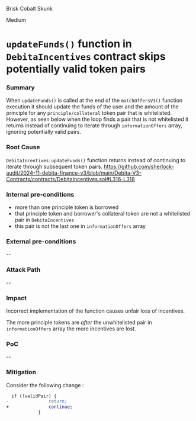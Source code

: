 Brisk Cobalt Skunk

Medium

# `updateFunds()` function in `DebitaIncentives` contract skips potentially valid token pairs

### Summary

When `updateFunds()` is called at the end of the `matchOffersV3()` function execution it should update the funds of the user and the amount of the principle for any `principle/collateral` token pair that is whitelisted. However, as seen below when the loop finds a pair that is not whitelisted it returns instead of continuing to iterate through `informationOffers` array, ignoring potentially valid pairs.

### Root Cause

`DebitaIncentives:updateFunds()` function returns instead of continuing to iterate through subsequent token pairs.
https://github.com/sherlock-audit/2024-11-debita-finance-v3/blob/main/Debita-V3-Contracts/contracts/DebitaIncentives.sol#L316-L318

### Internal pre-conditions

- more than one principle token is borrowed
- that principle token and borrower's collateral token are not a whitelisted pair in `DebitaIncentives`
- this pair is not the last one in `informationOffers` array

### External pre-conditions

--

### Attack Path

--

### Impact

Incorrect implementation of the function causes unfair loss of incentives. 

The more principle tokens are *after* the unwhitelisted pair in `informationOffers` array the more incentives are lost.

### PoC

--

### Mitigation

Consider the following change :
```diff
  if (!validPair) {
-               return;
+               continue;
            }
```